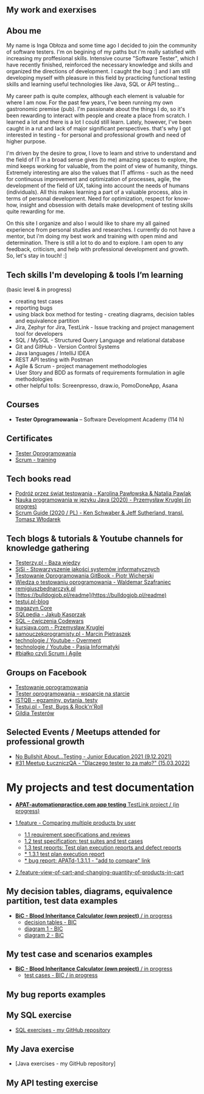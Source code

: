 ## My work and exerxises

## Abou me

My name is Inga Obłoza and some time ago I decided to join the community of software testers. I'm on begining of my paths but i'm really satisfied with increasing my proffesional skills. Intensive course "Software Tester", which I have recently finished, reinforced the necessary knowledge and skills and organized the directions of development. I caught the bug :] and I am still developing myself with pleasure in this field by practicing functional testing skills and learning useful technologies like Java, SQL or API testing...

My career path is quite complex, although each element is valuable for where I am now. For the past few years, I've been running my own gastronomic premise (pub). I'm passionate about the things I do, so it's been rewarding to interact with people and create a place from scratch. I learned a lot and there is a lot I could still learn. Lately, however, I've been caught in a rut and lack of major significant perspectives. that's why I got interested in testing - for personal and professional growth and need of higher purpose.

I'm driven by the desire to grow, I love to learn and strive to understand and the field of IT in a broad sense gives (to me) amazing spaces to explore, the mind keeps working for valuable, from the point of view of humanity, things. Extremely interesting are also the values that IT affirms - such as the need for continuous improvement and optimization of processes, agile, the development of the field of UX, taking into account the needs of humans (individuals). All this makes learning a part of a valuable process, also in terms of personal development. Need for optimization, respect for know-how, insight and obsession with details make development of testing skills quite rewarding for me. 

On this site I organize and also I would like to share my all gained experience from personal studies and researches.
I currently do not have a mentor, but i'm doing my best work and training with open mind and determination. There is still a lot to do and to explore. 
I am open to any feedback, criticism, and help with professional development and growth. So, let's stay in touch! :] 

## Tech skills I'm developing & tools I’m learning 
(basic level & in progress) 

* creating test cases 
* reporting bugs 
* using black box method for testing - creating diagrams, decision tables and equivalence partition
* Jira, Zephyr for Jira, TestLink - Issue tracking and project management tool for developers
* SQL / MySQL - Structured Query Language and relational database
* Git and GitHub -  Version Control Systems
* Java languages / IntelliJ IDEA
* REST API testing with Postman 
* Agile & Scrum - project management methodologies 
* User Story and BDD as formats of requirements formulation in agile methodologies
* other helpful tolls: Screenpresso, draw.io, PomoDoneApp, Asana

## Courses

* **Tester Oprogramowania** – Software Development Academy (114 h)

## Certificates

* [Tester Oprogramowania](https://app.diplomasafe.com/pl-PL/diploma/d47db8e72bf8056cec53efc0d31c0c725643fb25a)
* [Scrum - training](https://app.diplomasafe.com/pl-PL/diploma/d53781c6a0aa654bdbb4dc8747636b82fadc0fd17) 
 
## Tech books read

* [Podróż przez świat testowania - Karolina Pawłowska & Natalia Pawlak](https://www.funwithbugs.com/landingpage/juz_jest_dostepna/)
* [Nauka programowania w języku Java (2020) - Przemysław Kruglej (in progres)](https://kursjava.com/wp-content/uploads/2020/06/Nauka-programowania-w-jezyku-Java-v0.7.3.pdf)
* [Scrum Guide (2020 / PL) - Ken Schwaber & Jeff Sutherland, transl. Tomasz Włodarek](https://scrumguides.org/docs/scrumguide/v2020/2020-Scrum-Guide-Polish.pdf)

## Tech blogs & tutorials & Youtube channels for knowledge gathering  
 
* [Testerzy.pl - Baza wiedzy](https://testerzy.pl/baza-wiedzy)
* [SjSi - Stowarzyszenie jakości systemów informatycznych](https://sjsi.org/)
* [Testowanie Oprogramowania GitBook - Piotr Wicherski](https://pwicherski.gitbook.io/testowanie-oprogramowania/)
* [Wiedza o testowaniu oprogramowania - Waldemar Szafraniec](https://www.wyszkolewas.com.pl/blog/) 
* [remigiuszbednarczyk.pl](https://remigiuszbednarczyk.pl/artykuly-dotyczace-testowania)
* [https://bulldogjob.pl/readme](https://bulldogjob.pl/readme)
* [testuj.pl-blog](https://testuj.pl/blog/)
* [magazyn Core](https://www.coremag.eu/pl/) 
* [SQLpedia - Jakub Kasprzak](https://www.sqlpedia.pl/kurs-sql/)
* [SQL – ćwiczenia Codewars](https://www.codewars.com/)
* [kursjava.com - Przemysław Kruglej](https://kursjava.com/)
* [samouczekprogramisty.pl - Marcin Pietraszek](https://www.samouczekprogramisty.pl/)
* [technologie / Youtube - Overment](https://www.youtube.com/c/overment)
* [technologie / Youtube - Pasja Informatyki](https://www.youtube.com/c/Pasjainformatykitutoriale)
* [#białko czyli Scrum i Agile](https://bialko.eu/)

## Groups on Facebook  

* [Testowanie oprogramowania](https://www.facebook.com/groups/141683635854223) 
* [Tester oprogramowania – wsparcie na starcie](https://www.facebook.com/groups/testeroprogramowania/?ref=group_header) 
* [ISTQB - egzaminy, pytania, testy](https://www.facebook.com/groups/194288250951242/) 
* [Testuj.pl - Test, Bugs & Rock'n'Roll](https://www.facebook.com/testujpl)
* [Gildia Testerów](https://www.facebook.com/GildiaTesterow)


## Selected Events / Meetups attended for professional growth

* [No Bullshit About...Testing - Junior Education 2021 (9.12.2021)](https://nobullshitabout.com/pelna-agenda-no-bullshit-about-testing-2021/)
* [#31 Meetup ŁuczniczQA - "Dlaczego tester to za mało?" (15.03.2022)](https://app.evenea.pl/event/31luczniczqa/)



# **My projects and test documentation**
* [**APAT-automationpractice.com app testing** TestLink project / (in progress)](https://drive.google.com/drive/folders/1OobDB_e9LYu5tGjr4yzm4p8MB24n7CbI?usp=sharing)
 * [1.feature - Comparing multiple products by user](https://drive.google.com/drive/folders/1h26n2rN4snTwvj4wOV7q7Oad2qf9Duun?usp=sharing)
   * [1.1 requirement specifications and reviews](https://drive.google.com/drive/folders/1LuGujVGozVnIDT_dVzYg-Y_jNO9HJLyE?usp=sharing)
   * [1.2 test specification: test suites and test cases](https://drive.google.com/file/d/1dbuPZIo1F7OxCcZHX2lsSf_97ZF6ACrp/view?usp=sharing)
   * [1.3 test reports: Test plan execution reports and defect reports](https://drive.google.com/drive/folders/17WTkI-786Rf3fiphnortbVwqYN2hy215?usp=sharing)
    * [* 1.3.1 test plan execution report](https://drive.google.com/file/d/1Zf_FtTBiURdJBTemzwMLUibsbno1qiVR/view?usp=sharing)   
    * [* bug report: APATd-1.3.1.1 - "add to compare" link](https://docs.google.com/document/d/19ttax4y_atYdaIhBPTnxk8zBaBF3nHKG6AiN9r0ULYg/edit?usp=sharing)
    

 * [2.feature-view-of-cart-and-changing-quantity-of-products-in-cart](https://drive.google.com/drive/folders/1YBki34DIvB3d4ix6KSRVkGMAZr1rcDaT?usp=sharing)

## My decision tables, diagrams, equivalence partition, test data examples
* [**BiC - Blood Inheritance Calculator (own project)** / in progress](https://docs.google.com/document/d/1-Pbtu5N0RL89Qpd-9V0-qEzyOU8k-YnpotLYSfTY3kM/edit?usp=sharing)
  * [decision tables - BIC](https://docs.google.com/spreadsheets/d/1bHoJz0tZilhwp1bAOFOdVXAxaHRJGYs3IRHulx27_BU/edit?usp=sharing)
  * [diagram 1 - BIC](https://drive.google.com/file/d/1CU_BVcMVU32Q_bTRgmhGYfL2a6krofVx/view?usp=sharing)
  * [diagram 2 - BiC](https://drive.google.com/file/d/1tikshSY5gpXsW2TcHzP4Alp_2pQqxFSH/view?usp=sharing)

## My test case and scenarios examples
* [**BiC - Blood Inheritance Calculator (own project)** / in progress](https://docs.google.com/document/d/1-Pbtu5N0RL89Qpd-9V0-qEzyOU8k-YnpotLYSfTY3kM/edit?usp=sharing)
  * [test cases - BIC / in progress](https://docs.google.com/document/d/1ULCeeRANx_f_CHGXL9NWlrIWlmNoLemsyCI_sRthUMo/edit?usp=sharing)


## My bug reports examples 

 
## My SQL exercise

* [SQL exercises - my GitHub repository](https://github.com/IngaObloza/SQL-self-study-exercises.git)

## My Java exercise

* [Java exercises - my GitHub repository]

## My API testing exercise  


